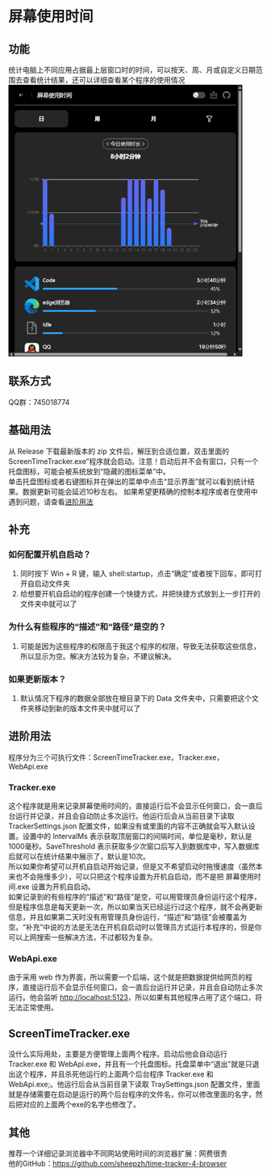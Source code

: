 # 屏幕使用时间  

## 功能
统计电脑上不同应用占据最上层窗口时的时间，可以按天、周、月或自定义日期范围去查看统计结果，还可以详细查看某个程序的使用情况  
![alt text](demonstrate.gif)

## 联系方式
QQ群：745018774

## 基础用法
从 Release 下载最新版本的 zip 文件后，解压到合适位置，双击里面的 ScreenTimeTracker.exe”程序就会启动。注意！启动后并不会有窗口，只有一个托盘图标，可能会被系统放到“隐藏的图标菜单”中。  
单击托盘图标或者右键图标并在弹出的菜单中点击“显示界面”就可以看到统计结果。数据更新可能会延迟10秒左右。 
如果希望更精确的控制本程序或者在使用中遇到问题，请查看[进阶用法](#进阶用法)  

## 补充
### 如何配置开机自启动？
1. 同时按下 Win + R 键，输入 shell:startup，点击“确定”或者按下回车，即可打开自启动文件夹  
2. 给想要开机自启动的程序创建一个快捷方式，并把快捷方式放到上一步打开的文件夹中就可以了  
### 为什么有些程序的“描述”和“路径”是空的？
1. 可能是因为这些程序的权限高于我这个程序的权限，导致无法获取这些信息，所以显示为空。解决方法较为复杂，不建议解决。
### 如果更新版本？
1. 默认情况下程序的数据全部放在根目录下的 Data 文件夹中，只需要把这个文件夹移动到新的版本文件夹中就可以了

## 进阶用法  
程序分为三个可执行文件：ScreenTimeTracker.exe，Tracker.exe，WebApi.exe  
### Tracker.exe  
这个程序就是用来记录屏幕使用时间的，直接运行后不会显示任何窗口，会一直后台运行并记录，并且会自动防止多次运行。他运行后会从当前目录下读取 TrackerSettings.json 配置文件，如果没有或里面的内容不正确就会写入默认设置。设置中的 IntervalMs 表示获取顶层窗口的间隔时间，单位是毫秒，默认是1000毫秒。SaveThreshold 表示获取多少次窗口后写入到数据库中，写入数据库后就可以在统计结果中展示了，默认是10次。  
所以如果你希望可以开机自启动开始记录，但是又不希望启动时拖慢速度（虽然本来也不会拖慢多少），可以只把这个程序设置为开机自启动，而不是把 屏幕使用时间.exe 设置为开机自启动。  
如果记录到的有些程序的“描述”和“路径”是空，可以用管理员身份运行这个程序，但是程序信息是每天更新一次，所以如果当天已经运行过这个程序，就不会再更新信息，并且如果第二天时没有用管理员身份运行，“描述”和“路径”会被覆盖为空。“补充”中说的方法是无法在开机自启动时以管理员方式运行本程序的，但是你可以上网搜索一些解决方法，不过都较为复杂。  
### WebApi.exe  
由于采用 web 作为界面，所以需要一个后端，这个就是把数据提供给网页的程序，直接运行后不会显示任何窗口，会一直后台运行并记录，并且会自动防止多次运行。他会监听 <http://localhost:5123>，所以如果有其他程序占用了这个端口，将无法正常使用。
## ScreenTimeTracker.exe
没什么实际用处，主要是方便管理上面两个程序。启动后他会自动运行 Tracker.exe 和 WebApi.exe，并且有一个托盘图标。托盘菜单中“退出”就是只退出这个程序，并且杀死他运行的上面两个后台程序 Tracker.exe 和 WebApi.exe;。他运行后会从当前目录下读取 TraySettings.json 配置文件，里面就是存储需要在启动是运行的两个后台程序的文件名，你可以修改里面的名字，然后把对应的上面两个exe的名字也修改了。

## 其他
推荐一个详细记录浏览器中不同网站使用时间的浏览器扩展：网费很贵  
他的GitHub：<https://github.com/sheepzh/time-tracker-4-browser>  